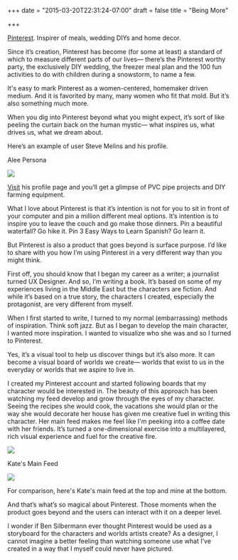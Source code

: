 +++
date = "2015-03-20T22:31:24-07:00"
draft = false
title = "Being More"

+++


<a href="http://www.pinterest.com" target="_blank">Pinterest</a>. Inspirer of meals, wedding DIYs and home decor. Since it’s creation, Pinterest has become (for some at least) a standard of which to measure different parts of our lives— there’s the Pinterest worthy party, the exclusively DIY wedding, the freezer meal plan and the 100 fun activities to do with children during a snowstorm, to name a few. It's easy to mark Pinterest as a women-centered, homemaker driven medium. And it is favorited by many, many women who fit that mold. But it’s also something much more.When you dig into Pinterest beyond what you might expect, it’s sort of like peeling the curtain back on the human mystic— what inspires us, what drives us, what we dream about.  Here’s an example of user Steve Melins and his profile.<img class="img-responsive img-centered" src="/images/Steve.png" alt="">
<div class="image-caption">Alee Persona</div>
<a href="/images/Steve.png" data-lightbox="persona" data-title="Steve's Profile"><img src="/images/Steve.png"/></a>
<div class="image-caption"></div> 
<a href="https://www.pinterest.com/day2hunt/nice-i-like-it/" target="_blank">Visit</a> his profile page and you’ll get a glimpse of PVC pipe projects and DIY farming equipment. What I love about Pinterest is that it’s intention is not for you to sit in front of your computer and pin a million different meal options. It’s intention is to inspire you to leave the couch and go make those dinners. Pin a beautiful waterfall? Go hike it. Pin 3 Easy Ways to Learn Spanish? Go learn it. But Pinterest is also a product that goes beyond is surface purpose.  I’d like to share with you how I’m using Pinterest in a very different way than you might think.First off, you should know that I began my career as a writer; a journalist turned UX Designer.  And so, I’m writing a book. It’s based on some of my experiences living in the Middle East but the characters are fiction. And while it’s based on a true story, the characters I created, especially the protagonist, are very different from myself. When I first started to write, I turned to my normal (embarrassing) methods of inspiration. Think soft jazz. But as I began to develop the main character, I wanted more inspiration. I wanted to visualize who she was and so I turned to Pinterest. Yes, it’s a visual tool to help us discover things but it’s also more. It can become a visual board  of worlds we create— worlds that exist to us in the everyday or worlds that we aspire to live in. I created my Pinterest account and started following boards that my character would be interested in.  The beauty of this approach has been watching my feed develop and grow through the eyes of my character. Seeing the recipes she would cook, the vacations she would plan or the way she would decorate her house has given me creative fuel in writing this character. Her main feed makes me feel like I'm peeking into a coffee date with her friends. It’s turned a one-dimensional exercise into a multilayered, rich visual experience and fuel for the creative fire. 
<a href="/images/Kate.png" data-lightbox="persona" data-title="Kate's Main Feed"><img src="/images/Steve.png"/></a>
<div class="image-caption">Kate's Main Feed</div>

<a href="/images/Katevsme.png" data-lightbox="persona" data-title="Kate Vs Me"><img src="/images/Katevsme.png"/></a>
<div class="image-caption">For comparison, here's Kate's main feed at the top and mine at the bottom.</div>And that’s what’s so magical about Pinterest. Those moments when the product goes beyond and the users can interact with it on a deeper level.I wonder if Ben Silbermann ever thought Pinterest would be used as a storyboard for the characters and worlds artists create? As a designer, I cannot imagine a better feeling than watching someone use what I’ve created in a way that I myself could never have pictured. 